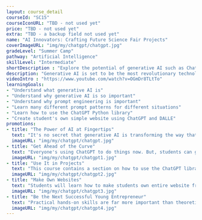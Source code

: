 ```yaml
---
layout: course_detail
courseId: "SC15"
courseIconURL: "TBD - not used yet"
price: "TBD - not used yet"
extra: "TBD - a backup field not used yet"
name: "AI Innovators: Crafting Future Science Fair Projects"
coverImageURL: "img/my/chatgpt/chatgpt.jpg"
gradeLevel: "Summer Camp"
pathway: "Artificial Intelligence"
skillLevel: "Intermediate"
shortDescription : "Explore the potential of generative AI such as ChatGPT and DALLE!"
description: "Generative AI is set to be the most revolutionary technology of the next decade. The sooner that your child takes advantage of its potential, the more ready for the future they will be. In this summer camp, students will learn how to best utilize OpenAI's generative AI systems such as ChatGPT and DALLE and create mind-blowing projects that will impress everyone at science fairs that they submit them to."
videoIntro : "https://www.youtube.com/watch?v=OGmDr8TLtTo"
learningGoals:
- "Understand what generative AI is"
- "Understand why generative AI is so important"
- "Understand why prompt engineering is important"
- "Learn many different prompt patterns for different situations"
- "Learn how to use the ChatGPT Python library"
- "Create student's own simple website using ChatGPT and DALLE"
promotions:
- title: "The Power of AI at Fingertips"
  text: "It's no secret that generative AI is transforming the way that we solve everyday problems. Go beyond that by learning how to make ChatGPT and DALLE do nearly anything students need it to."
  imageURL: "img/my/chatgpt/chatgpt.jpg"
- title: "Get Ahead of the Curve"
  text: "Everyone's using ChatGPT to do things now. But, students can get ahead of the curve and learn advanced tips and tricks with ChatGPT to get things done quicker."
  imageURL: "img/my/chatgpt/chatgpt1.jpg"
- title: "Use It in Projects"
  text: "This course contains a section on how to use the ChatGPT library for Python. Use this library in students' own Python projects and students can submit those into competitions."
  imageURL: "img/my/chatgpt/chatgpt2.jpg"
- title: "Make Own Websites"
  text: "Students will learn how to make students own entire website from scratch, that also uses the power of ChatGPT to help users who visit."
  imageURL: "img/my/chatgpt/chatgpt3.jpg"
- title: "Be the Next Successful Young Entrepreneur"
  text: "Practical hands-on skills are far more important than theoretical knowledge. Every course is designed for students to learn how to turn an idea for a project into a practical reality through hard work. Young little entrepreneurs are developed during these challenges."
  imageURL: "img/my/chatgpt/chatgpt4.jpg"
---
```

